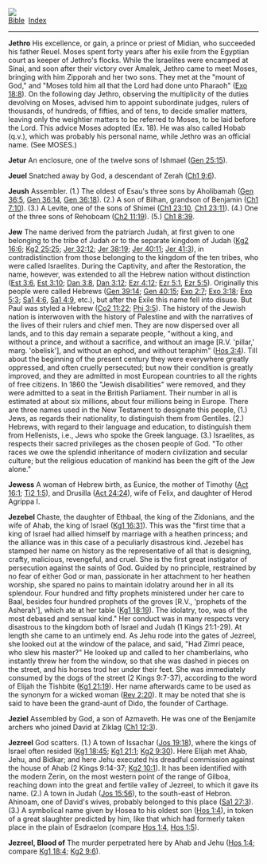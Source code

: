 [![](../../cdshop/ithlogo.png)](../../index)  
[Bible](../index)  [Index](index) 

------------------------------------------------------------------------

<span id="000">**Jethro**</span> His excellence, or gain, a prince or
priest of Midian, who succeeded his father Reuel. Moses spent forty
years after his exile from the Egyptian court as keeper of Jethro's
flocks. While the Israelites were encamped at Sinai, and soon after
their victory over Amalek, Jethro came to meet Moses, bringing with him
Zipporah and her two sons. They met at the "mount of God," and "Moses
told him all that the Lord had done unto Pharaoh" ([Exo
18:8](../kjv/exo018.htm#008)). On the following day Jethro, observing
the multiplicity of the duties devolving on Moses, advised him to
appoint subordinate judges, rulers of thousands, of hundreds, of
fifties, and of tens, to decide smaller matters, leaving only the
weightier matters to be referred to Moses, to be laid before the Lord.
This advice Moses adopted (Ex. 18). He was also called Hobab (q.v.),
which was probably his personal name, while Jethro was an official name.
(See MOSES.)

<span id="001">**Jetur**</span> An enclosure, one of the twelve sons of
Ishmael ([Gen 25:15](../kjv/gen025.htm#015)).

<span id="002">**Jeuel**</span> Snatched away by God, a descendant of
Zerah ([Ch1 9:6](../kjv/ch1009.htm#006)).

<span id="003">**Jeush**</span> Assembler. (1.) The oldest of Esau's
three sons by Aholibamah ([Gen 36:5](../kjv/gen036.htm#005), [Gen
36:14](../kjv/gen036.htm#014), [Gen 36:18](../kjv/gen036.htm#018)). (2.)
A son of Bilhan, grandson of Benjamin ([Ch1
7:10](../kjv/ch1007.htm#010)). (3.) A Levite, one of the sons of Shimei
([Ch1 23:10](../kjv/ch1023.htm#010), [Ch1
23:11](../kjv/ch1023.htm#011)). (4.) One of the three sons of Rehoboam
([Ch2 11:19](../kjv/ch2011.htm#019)). (5.) [Ch1
8:39](../kjv/ch1008.htm#039).

<span id="004">**Jew**</span> The name derived from the patriarch Judah,
at first given to one belonging to the tribe of Judah or to the separate
kingdom of Judah ([Kg2 16:6](../kjv/kg2016.htm#006); [Kg2
25:25](../kjv/kg2025.htm#025); [Jer 32:12](../kjv/jer032.htm#012); [Jer
38:19](../kjv/jer038.htm#019); [Jer 40:11](../kjv/jer040.htm#011); [Jer
41:3](../kjv/jer041.htm#003)), in contradistinction from those belonging
to the kingdom of the ten tribes, who were called Israelites. During the
Captivity, and after the Restoration, the name, however, was extended to
all the Hebrew nation without distinction ([Est
3:6](../kjv/est003.htm#006), [Est 3:10](../kjv/est003.htm#010); [Dan
3:8](../kjv/dan003.htm#008), [Dan 3:12](../kjv/dan003.htm#012); [Ezr
4:12](../kjv/ezr004.htm#012); [Ezr 5:1](../kjv/ezr005.htm#001), [Ezr
5:5](../kjv/ezr005.htm#005)). Originally this people were called Hebrews
([Gen 39:14](../kjv/gen039.htm#014); [Gen 40:15](../kjv/gen040.htm#015);
[Exo 2:7](../kjv/exo002.htm#007); [Exo 3:18](../kjv/exo003.htm#018);
[Exo 5:3](../kjv/exo005.htm#003); [Sa1 4:6](../kjv/sa1004.htm#006), [Sa1
4:9](../kjv/sa1004.htm#009), etc.), but after the Exile this name fell
into disuse. But Paul was styled a Hebrew ([Co2
11:22](../kjv/co2011.htm#022); [Phi 3:5](../kjv/phi003.htm#005)). The
history of the Jewish nation is interwoven with the history of Palestine
and with the narratives of the lives of their rulers and chief men. They
are now dispersed over all lands, and to this day remain a separate
people, "without a king, and without a prince, and without a sacrifice,
and without an image \[R.V. 'pillar,' marg. 'obelisk'\], and without an
ephod, and without teraphim" ([Hos 3:4](../kjv/hos003.htm#004)). Till
about the beginning of the present century they were everywhere greatly
oppressed, and often cruelly persecuted; but now their condition is
greatly improved, and they are admitted in most European countries to
all the rights of free citizens. In 1860 the "Jewish disabilities" were
removed, and they were admitted to a seat in the British Parliament.
Their number in all is estimated at about six millions, about four
millions being in Europe. There are three names used in the New
Testament to designate this people, (1.) Jews, as regards their
nationality, to distinguish them from Gentiles. (2.) Hebrews, with
regard to their language and education, to distinguish them from
Hellenists, i.e., Jews who spoke the Greek language. (3.) Israelites, as
respects their sacred privileges as the chosen people of God. "To other
races we owe the splendid inheritance of modern civilization and secular
culture; but the religious education of mankind has been the gift of the
Jew alone."

<span id="005">**Jewess**</span> A woman of Hebrew birth, as Eunice, the
mother of Timothy ([Act 16:1](../kjv/act016.htm#001); [Ti2
1:5](../kjv/ti2001.htm#005)), and Drusilla ([Act
24:24](../kjv/act024.htm#024)), wife of Felix, and daughter of Herod
Agrippa I.

<span id="006">**Jezebel**</span> Chaste, the daughter of Ethbaal, the
king of the Zidonians, and the wife of Ahab, the king of Israel ([Kg1
16:31](../kjv/kg1016.htm#031)). This was the "first time that a king of
Israel had allied himself by marriage with a heathen princess; and the
alliance was in this case of a peculiarly disastrous kind. Jezebel has
stamped her name on history as the representative of all that is
designing, crafty, malicious, revengeful, and cruel. She is the first
great instigator of persecution against the saints of God. Guided by no
principle, restrained by no fear of either God or man, passionate in her
attachment to her heathen worship, she spared no pains to maintain
idolatry around her in all its splendour. Four hundred and fifty
prophets ministered under her care to Baal, besides four hundred
prophets of the groves \[R.V., 'prophets of the Asherah'\], which ate at
her table ([Kg1 18:19](../kjv/kg1018.htm#019)). The idolatry, too, was
of the most debased and sensual kind." Her conduct was in many respects
very disastrous to the kingdom both of Israel and Judah (1 Kings
21:1-29). At length she came to an untimely end. As Jehu rode into the
gates of Jezreel, she looked out at the window of the palace, and said,
"Had Zimri peace, who slew his master?" He looked up and called to her
chamberlains, who instantly threw her from the window, so that she was
dashed in pieces on the street, and his horses trod her under their
feet. She was immediately consumed by the dogs of the street (2 Kings
9:7-37), according to the word of Elijah the Tishbite ([Kg1
21:19](../kjv/kg1021.htm#019)). Her name afterwards came to be used as
the synonym for a wicked woman ([Rev 2:20](../kjv/rev002.htm#020)). It
may be noted that she is said to have been the grand-aunt of Dido, the
founder of Carthage.

<span id="007">**Jeziel**</span> Assembled by God, a son of Azmaveth. He
was one of the Benjamite archers who joined David at Ziklag ([Ch1
12:3](../kjv/ch1012.htm#003)).

<span id="008">**Jezreel**</span> God scatters. (1.) A town of Issachar
([Jos 19:18](../kjv/jos019.htm#018)), where the kings of Israel often
resided ([Kg1 18:45](../kjv/kg1018.htm#045); [Kg1
21:1](../kjv/kg1021.htm#001); [Kg2 9:30](../kjv/kg2009.htm#030)). Here
Elijah met Ahab, Jehu, and Bidkar; and here Jehu executed his dreadful
commission against the house of Ahab (2 Kings 9:14-37; [Kg2
10:1](../kjv/kg2010.htm#001)). It has been identified with the modern
Zerin, on the most western point of the range of Gilboa, reaching down
into the great and fertile valley of Jezreel, to which it gave its name.
(2.) A town in Judah ([Jos 15:56](../kjv/jos015.htm#056)), to the
south-east of Hebron. Ahinoam, one of David's wives, probably belonged
to this place ([Sa1 27:3](../kjv/sa1027.htm#003)). (3.) A symbolical
name given by Hosea to his oldest son ([Hos
1:4](../kjv/hos001.htm#004)), in token of a great slaughter predicted by
him, like that which had formerly taken place in the plain of Esdraelon
(compare [Hos 1:4](../kjv/hos001.htm#004), [Hos
1:5](../kjv/hos001.htm#005)).

<span id="009">**Jezreel, Blood of**</span> The murder perpetrated here
by Ahab and Jehu ([Hos 1:4](../kjv/hos001.htm#004); compare [Kg1
18:4](../kjv/kg1018.htm#004); [Kg2 9:6](../kjv/kg2009.htm#006)).
